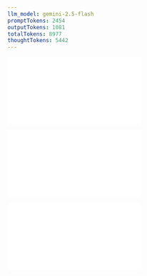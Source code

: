 ```yaml
---
llm_model: gemini-2.5-flash
promptTokens: 2454
outputTokens: 1081
totalTokens: 8977
thoughtTokens: 5442
---
```


![@](steps/_.781bdaa9.md)

![@](steps/prompt.ec2fd0a0.md)

![@](steps/response.f84361fd.md)